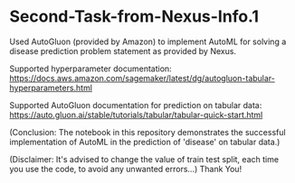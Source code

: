 # Second-Task-from-Nexus-Info.1
Used AutoGluon (provided by Amazon) to implement AutoML for solving a disease prediction problem statement as provided by Nexus.

Supported hyperparameter documentation: https://docs.aws.amazon.com/sagemaker/latest/dg/autogluon-tabular-hyperparameters.html

Supported AutoGluon documentation for prediction on tabular data: https://auto.gluon.ai/stable/tutorials/tabular/tabular-quick-start.html


(Conclusion: The notebook in this repository demonstrates the successful implementation of AutoML in the prediction of 'disease' on tabular data.)

(Disclaimer: It's advised to change the value of train test split, each time you use the code, to avoid any unwanted errors...)
Thank You!
